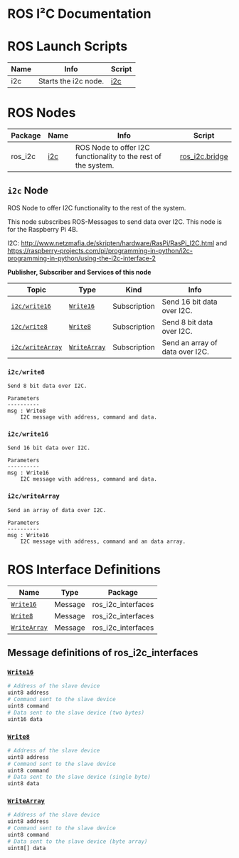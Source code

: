 <!-- MD+:META
title = "The documentation for the ROS I²C package."
-->

# ROS I²C Documentation

<!-- MD+:ros.launchs 
header = '# ROS Launch Scripts'
-->
# ROS Launch Scripts

|Name|        Info        |                Script                |
|----|--------------------|--------------------------------------|
| i2c|Starts the i2c node.|[i2c](../ros_i2c/launch/i2c.launch.py)|
<!-- MD+FIN:ros.launchs -->

<!-- MD+:ros.nodes 
header = '# ROS Nodes'
only_commented_publishers = True
only_commented_subscriptions = True
only_commented_services = True
include_parameters = True
-->
# ROS Nodes

|Package|      Name      |                             Info                             |                    Script                    |
|-------|----------------|--------------------------------------------------------------|----------------------------------------------|
|ros_i2c|[i2c](#i2c-node)|ROS Node to offer I2C functionality to the rest of the system.|[ros_i2c.bridge](../ros_i2c/ros_i2c/bridge.py)|

## `i2c` Node

ROS Node to offer I2C functionality to the rest of the system.

This node subscribes ROS-Messages to send data over I2C.
This node is for the Raspberry Pi 4B.

I2C: 
http://www.netzmafia.de/skripten/hardware/RasPi/RasPi_I2C.html 
and
https://raspberry-projects.com/pi/programming-in-python/i2c-programming-in-python/using-the-i2c-interface-2 

**Publisher, Subscriber and Services of this node**

|Topic                             |Type                       |Kind        |Info                           |
|----------------------------------|---------------------------|------------|-------------------------------|
|[`i2c/write16`](#i2cwrite16)      |[`Write16`](#write16)      |Subscription|Send 16 bit data over I2C.     |
|[`i2c/write8`](#i2cwrite8)        |[`Write8`](#write8)        |Subscription|Send 8 bit data over I2C.      |
|[`i2c/writeArray`](#i2cwritearray)|[`WriteArray`](#writearray)|Subscription|Send an array of data over I2C.|

### `i2c/write8`
```
Send 8 bit data over I2C.

Parameters
----------
msg : Write8
    I2C message with address, command and data.
```

### `i2c/write16`
```
Send 16 bit data over I2C.

Parameters
----------
msg : Write16
    I2C message with address, command and data.
```

### `i2c/writeArray`
```
Send an array of data over I2C.

Parameters
----------
msg : Write16
    I2C message with address, command and an data array.
```
<!-- MD+FIN:ros.nodes -->

<!-- MD+:ros.interfaces 
header = '# ROS Interface Definitions'
-->
# ROS Interface Definitions

|            Name           |  Type |      Package     |
|---------------------------|-------|------------------|
|   [`Write16`](#write16)   |Message|ros_i2c_interfaces|
|    [`Write8`](#write8)    |Message|ros_i2c_interfaces|
|[`WriteArray`](#writearray)|Message|ros_i2c_interfaces|

## Message definitions of ros_i2c_interfaces

### [`Write16`](../ros_i2c_interfaces/msg/Write16.msg)

```python
# Address of the slave device
uint8 address
# Command sent to the slave device
uint8 command
# Data sent to the slave device (two bytes)
uint16 data
```


### [`Write8`](../ros_i2c_interfaces/msg/Write8.msg)

```python
# Address of the slave device
uint8 address
# Command sent to the slave device
uint8 command
# Data sent to the slave device (single byte)
uint8 data
```


### [`WriteArray`](../ros_i2c_interfaces/msg/WriteArray.msg)

```python
# Address of the slave device
uint8 address
# Command sent to the slave device
uint8 command
# Data sent to the slave device (byte array)
uint8[] data
```

<!-- MD+FIN:ros.interfaces -->